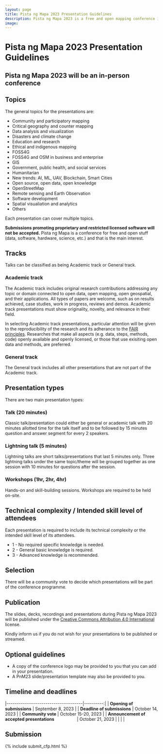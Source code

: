 ```yaml
---
layout: page
title: Pista ng Mapa 2023 Presentation Guidelines
description: Pista ng Mapa 2023 is a free and open mapping conference in the Philippines
image:
---
```

<h1 class="color-primary-4 mb-4">Pista ng Mapa 2023 Presentation Guidelines</h1>

## Pista ng Mapa 2023 will be an in-person conference

## Topics

The general topics for the presentations are:

* Community and participatory mapping
* Critical geography and counter mapping
* Data analysis and visualization
* Disasters and climate change
* Education and research
* Ethical and indigenous mapping
* FOSS4G
* FOSS4G and OSM in business and enterprise
* GIS
* Government, public health, and social services
* Humanitarian
* New trends: AI, ML, UAV, Blockchain, Smart Cities
* Open source, open data, open knowledge
* OpenStreetMap
* Remote sensing and Earth Observation
* Software development
* Spatial visualiation and analytics
* Others

Each presentation can cover multiple topics.

<strong>Submissions promoting proprietary and restricted licensed software will not be accepted.</strong> Pista ng Mapa is a conference for free and open stuff (data, software, hardware, science, etc.) and that is the main interest.

## Tracks

Talks can be classified as being Academic track or General track.

### Academic track

The Academic track includes original research contributions addressing any topic or domain connected to open data, open mapping, open geospatial, and their applications. All types of papers are welcome, such as on results achieved, case studies, work in progress, reviews and demos. Academic track presentations must show originality, novelty, and relevance in their field.

In selecting Academic track presentations, particular attention will be given to the reproducibility of the research and its adherance to the [FAIR principles](https://www.go-fair.org/fair-principles/). Researches that make all aspects (e.g. data, steps, methods, code) openly available and openly licensed, or those that use exisiting open data and methods, are preferred.

### General track

The General track includes all other presentations that are not part of the Academic track.

## Presentation types

There are two main presentation types:

### Talk (20 minutes)

Classic talk/presentation could either be general or academic talk with 20 minutes allotted time for the talk itself and to be followed by 15 minutes question and answer segment for every 2 speakers.

### Lightning talk (5 minutes)

Lightning talks are short talks/presentations that last 5 minutes only. Three lightning talks under the same topic/theme will be grouped together as one session with 10 minutes for questions after the session.

### Workshops (1hr, 2hr, 4hr)

Hands-on and skill-building sessions. Workshops are required to be held on-site.

## Technical complexity / Intended skill level of attendees

Each presentation is required to include its technical complexity or the intended skill level of its attendees.

* 1 - No required specific knowledge is needed.
* 2 - General basic knowledge is required.
* 3 - Advanced knowledge is recommended.

## Selection

There will be a community vote to decide which presentations will be part of the conference programme.

## Publication

The slides, decks, recordings and presentations during Pista ng Mapa 2023 will be published under the [Creative Commons Attribution 4.0 International](https://creativecommons.org/licenses/by/4.0/) license.

Kindly inform us if you do not wish for your presentations to be published or streamed.

## Optional guidelines
* A copy of the conference logo may be provided to you that you can add in your presentation.
* A PnM23 slide/presentation template may also be provided to you.

## Timeline and deadlines

|---------------------------------------|----------:|
| **Opening of submissions**            |     September 8, 2023     |
| **Deadline of submissions**           |     October 14, 2023    |
| **Community vote**                    |     October 15-20, 2023    |
| **Announcement of accepted presentations** &nbsp; &nbsp; &nbsp; &nbsp; &nbsp; &nbsp; &nbsp; &nbsp; &nbsp; |     October 21, 2023    |
|   |   |

## Submission
{% include submit_cfp.html %}